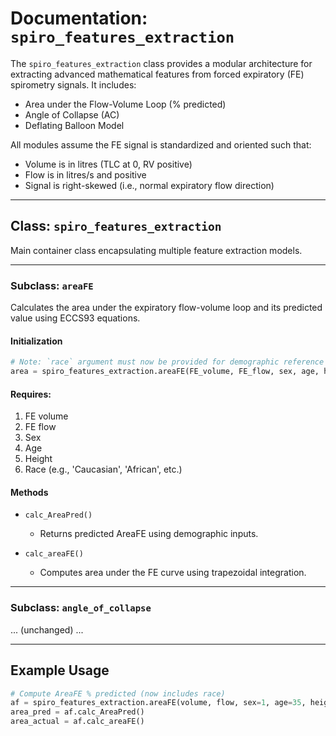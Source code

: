 # Documentation: `spiro_features_extraction`

The `spiro_features_extraction` class provides a modular architecture for extracting advanced mathematical features from forced expiratory (FE) spirometry signals. It includes:

* Area under the Flow-Volume Loop (% predicted)
* Angle of Collapse (AC)
* Deflating Balloon Model

All modules assume the FE signal is standardized and oriented such that:

* Volume is in litres (TLC at 0, RV positive)
* Flow is in litres/s and positive
* Signal is right-skewed (i.e., normal expiratory flow direction)

---

## Class: `spiro_features_extraction`

Main container class encapsulating multiple feature extraction models.

---

### Subclass: `areaFE`

Calculates the area under the expiratory flow-volume loop and its predicted value using ECCS93 equations.

#### Initialization

```python
# Note: `race` argument must now be provided for demographic reference calculations.
area = spiro_features_extraction.areaFE(FE_volume, FE_flow, sex, age, height, race)
```

#### Requires:
1. FE volume  
2. FE flow  
3. Sex  
4. Age  
5. Height  
6. Race (e.g., 'Caucasian', 'African', etc.)

#### Methods

* `calc_AreaPred()`  
  * Returns predicted AreaFE using demographic inputs.

* `calc_areaFE()`  
  * Computes area under the FE curve using trapezoidal integration.

---

### Subclass: `angle_of_collapse`
... (unchanged) ...

---

## Example Usage

```python
# Compute AreaFE % predicted (now includes race)
af = spiro_features_extraction.areaFE(volume, flow, sex=1, age=35, height=170, race='Caucasian')
area_pred = af.calc_AreaPred()
area_actual = af.calc_areaFE()
```
